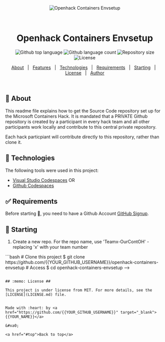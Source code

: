 <div align="center" id="top"> 
  <img src="./.github/app.gif" alt="Openhack Containers Envsetup" />

  &#xa0;

  <!-- <a href="https://openhackcontainersenvsetup.netlify.app">Demo</a> -->
</div>

<h1 align="center">Openhack Containers Envsetup</h1>

<p align="center">
  <img alt="Github top language" src="https://img.shields.io/github/languages/top/{{YOUR_GITHUB_USERNAME}}/openhack-containers-envsetup?color=56BEB8">

  <img alt="Github language count" src="https://img.shields.io/github/languages/count/{{YOUR_GITHUB_USERNAME}}/openhack-containers-envsetup?color=56BEB8">

  <img alt="Repository size" src="https://img.shields.io/github/repo-size/{{YOUR_GITHUB_USERNAME}}/openhack-containers-envsetup?color=56BEB8">

  <img alt="License" src="https://img.shields.io/github/license/{{YOUR_GITHUB_USERNAME}}/openhack-containers-envsetup?color=56BEB8">

  <!-- <img alt="Github issues" src="https://img.shields.io/github/issues/{{YOUR_GITHUB_USERNAME}}/openhack-containers-envsetup?color=56BEB8" /> -->

  <!-- <img alt="Github forks" src="https://img.shields.io/github/forks/{{YOUR_GITHUB_USERNAME}}/openhack-containers-envsetup?color=56BEB8" /> -->

  <!-- <img alt="Github stars" src="https://img.shields.io/github/stars/{{YOUR_GITHUB_USERNAME}}/openhack-containers-envsetup?color=56BEB8" /> -->
</p>

<!-- Status -->

<!-- <h4 align="center"> 
	🚧  Openhack Containers Envsetup 🚀 Under construction...  🚧
</h4> 

<hr> -->

<p align="center">
  <a href="#dart-about">About</a> &#xa0; | &#xa0; 
  <a href="#sparkles-features">Features</a> &#xa0; | &#xa0;
  <a href="#rocket-technologies">Technologies</a> &#xa0; | &#xa0;
  <a href="#white_check_mark-requirements">Requirements</a> &#xa0; | &#xa0;
  <a href="#checkered_flag-starting">Starting</a> &#xa0; | &#xa0;
  <a href="#memo-license">License</a> &#xa0; | &#xa0;
  <a href="https://github.com/{{YOUR_GITHUB_USERNAME}}" target="_blank">Author</a>
</p>

<br>

## :dart: About ##

This readme file explains how to get the Source Code repository set up for the Microsoft Containers Hack.  It is mandated that a PRIVATE Github repository is created by a participant in every hack team and all other participants work locally and contribute to this central private repository. 

Each hack particpiant will contribute directly to this repository, rather than clone it.

<!--## :sparkles: Features ##

:heavy_check_mark: Feature 1;\
:heavy_check_mark: Feature 2;\
:heavy_check_mark: Feature 3; -->

## :rocket: Technologies ##

The following tools were used in this project:

- [Visual Studio Codespaces](https://expo.io/) OR 
- [Github Codespaces](https://github.com/codespaces) 



## :white_check_mark: Requirements ##

Before starting :checkered_flag:, you need to have a Github Account [GitHub Signup](https://github.com/join?).

## :checkered_flag: Starting ##

1) Create a new repo.  For the repo name, use 'Teamx-OurContOH' - replacing 'x' with your team number



<!-->
```bash
# Clone this project
$ git clone https://github.com/{{YOUR_GITHUB_USERNAME}}/openhack-containers-envsetup

# Access
$ cd openhack-containers-envsetup -->

```

## :memo: License ##

This project is under license from MIT. For more details, see the [LICENSE](LICENSE.md) file.


Made with :heart: by <a href="https://github.com/{{YOUR_GITHUB_USERNAME}}" target="_blank">{{YOUR_NAME}}</a>

&#xa0;

<a href="#top">Back to top</a>
